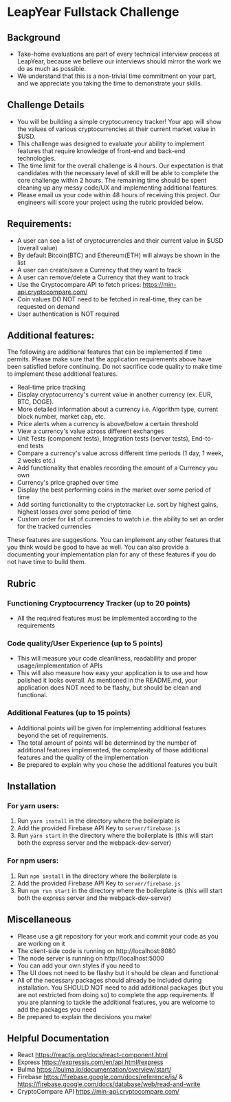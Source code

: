 # LeapYear Fullstack Challenge
## Background
* Take-home evaluations are part of every technical interview process at LeapYear, because we believe our interviews should mirror the work we do as much as possible. 
* We understand that this is a non-trivial time commitment on your part, and we appreciate you taking the time to demonstrate your skills. 

## Challenge Details
* You will be building a simple cryptocurrency tracker! Your app will show the values of various cryptocurrencies at their current market value in $USD.
* This challenge was designed to evaluate your ability to implement features that require knowledge of front-end and back-end technologies.
* The time limit for the overall challenge is 4 hours. Our expectation is that candidates with the necessary level of skill will be able to complete the core challenge within 2 hours. The remaining time should be spent cleaning up any messy code/UX and implementing additional features.
* Please email us your code within 48 hours of receiving this project. Our engineers will score your project using the rubric provided below. 

## Requirements:
* A user can see a list of cryptocurrencies and their current value in $USD (overall value)
* By default Bitcoin(BTC) and Ethereum(ETH) will always be shown in the list
* A user can create/save a Currency that they want to track
* A user can remove/delete a Currency that they want to track
* Use the Cryptocompare API to fetch prices: https://min-api.cryptocompare.com/
* Coin values DO NOT need to be fetched in real-time, they can be requested on demand
* User authentication is NOT required

## Additional features:
The following are additional features that can be implemented if time permits. Please make sure that the application requirements above have been satisfied before continuing. Do not sacrifice code quality to make time to implement these additional features.
* Real-time price tracking
* Display cryptocurrency's current value in another currency (ex. EUR, BTC, DOGE).
* More detailed information about a currency i.e. Algorithm type, current block number, market cap, etc.
* Price alerts when a currency is above/below a certain threshold
* View a currency's value across different exchanges
* Unit Tests (component tests), Integration tests (server tests), End-to-end tests
* Compare a currency's value across different time periods (1 day, 1 week, 2 weeks etc.)
* Add functionality that enables recording the amount of a Currency you own
* Currency's price graphed over time
* Display the best performing coins in the market over some period of time
* Add sorting functionality to the cryptotracker i.e. sort by highest gains, highest losses over some period of time
* Custom order for list of currencies to watch i.e. the ability to set an order for the tracked currencies

These features are suggestions. You can implement any other features that you think would be good to have as well. You can also provide a documenting your implementation plan for any of these features if you do not have time to build them.

## Rubric
### Functioning Cryptocurrency Tracker (up to 20 points)
* All the required features must be implemented according to the requirements

### Code quality/User Experience (up to 5 points)
* This will measure your code cleanliness, readability and proper usage/implementation of APIs
* This will also measure how easy your application is to use and how polished it looks overall. As mentioned in the README.md, your application does NOT need to be flashy, but should be clean and functional. 

### Additional Features (up to 15 points)
* Additional points will be given for implementing additional features beyond the set of requirements.
* The total amount of points will be determined by the number of additional features implemented, the complexity of those additional features and the quality of the implementation
* Be prepared to explain why you chose the additional features you built

## Installation
### For yarn users:
1. Run `yarn install` in the directory where the boilerplate is
2. Add the provided Firebase API Key to `server/firebase.js`
3. Run `yarn start` in the directory where the boilerplate is (this will start both the express server and the webpack-dev-server)

### For npm users:
1. Run `npm install` in the directory where the boilerplate is
2. Add the provided Firebase API Key to `server/firebase.js`
3. Run `npm run start` in the directory where the boilerplate is (this will start both the express server and the webpack-dev-server)

## Miscellaneous
* Please use a git repository for your work and commit your code as you are working on it
* The client-side code is running on http://localhost:8080
* The node server is running on http://localhost:5000
* You can add your own styles if you need to
* The UI does not need to be flashy but it should be clean and functional
* All of the necessary packages should already be included during installation. You SHOULD NOT need to add additional packages (but you are not restricted from doing so) to complete the app requirements. If you are planning to tackle the additional features, you are welcome to add the packages you need
* Be prepared to explain the decisions you make!

## Helpful Documentation
* React https://reactjs.org/docs/react-component.html
* Express https://expressjs.com/en/api.html#express
* Bulma https://bulma.io/documentation/overview/start/
* Firebase https://firebase.google.com/docs/reference/js/ & https://firebase.google.com/docs/database/web/read-and-write
* CryptoCompare API https://min-api.cryptocompare.com/
